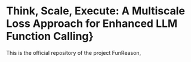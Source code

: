 # Think, Scale, Execute: A Multiscale Loss Approach for Enhanced LLM Function Calling}
This is the official repository of the project FunReason,

